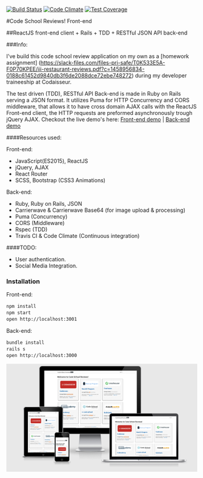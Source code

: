 [![Build Status](https://travis-ci.org/khalilgharbaoui/code-school-reviews-back-end-api.svg?branch=master)](https://travis-ci.org/khalilgharbaoui/code-school-reviews-back-end-api) [![Code Climate](https://codeclimate.com/github/khalilgharbaoui/code-school-reviews-back-end-api/badges/gpa.svg)](https://codeclimate.com/github/khalilgharbaoui/code-school-reviews-back-end-api) [![Test Coverage](https://codeclimate.com/github/khalilgharbaoui/code-school-reviews-back-end-api/badges/coverage.svg)](https://codeclimate.com/github/khalilgharbaoui/code-school-reviews-back-end-api/coverage)

#Code School Reviews! Front-end

##ReactJS front-end client + Rails + TDD + RESTful JSON API back-end

###Info:

I've build this code school review application on my own as a [homework assignment] (https://slack-files.com/files-pri-safe/T0K533E5A-F0P70KPEE/iii-restaurant-reviews.pdf?c=1458956834-0188c61452d9840db3f6de2088dce72ebe748272) during my developer traineeship at Codaisseur.

The test driven (TDD), RESTful API Back-end is made in Ruby on Rails serving a JSON format. It utilizes Puma for HTTP Concurrency and CORS middleware, that allows it to have cross domain AJAX calls with the ReactJS Front-end client, the HTTP requests are preformed asynchronously trough jQuery AJAX. Checkout the live demo's here: 
[Front-end demo](http://codeschoolreviews.bitballoon.com) | [Back-end demo](http://codeschoolreviews.herokuapp.com)

####Resources used:

Front-end:

- JavaScript(ES2015), ReactJS
- jQuery, AJAX
- React Router
- SCSS, Bootstrap (CSS3 Animations)

Back-end:

- Ruby, Ruby on Rails, JSON
- Carrierwave & Carrierwave Base64 (for image upload & processing)
- Puma (Concurrency)
- CORS (Middleware)
- Rspec (TDD)
- Travis CI & Code Climate (Continuous integration)


####TODO:

- User authentication.
- Social Media Integration.

### Installation
Front-end:

```bash
npm install
npm start
open http://localhost:3001
```

Back-end:
```bash
bundle install
rails s
open http://localhost:3000
```

![code school reviews](https://raw.githubusercontent.com/khalilgharbaoui/code-school-reviews-back-end-api/master/codeschoolreviews.png)
